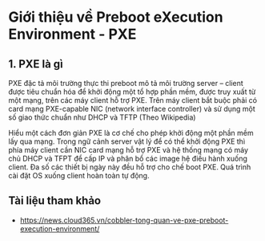 # Giới thiệu về Preboot eXecution Environment - PXE
## 1. PXE là gì

PXE đặc tả môi trường thực thi preboot mô tả môi trường server – client được tiêu chuẩn hóa để khởi động một tổ hợp phần mềm, được truy xuất từ ​​một mạng, trên các máy client hỗ trợ PXE. Trên máy client bắt buộc phải có card mạng PXE-capable NIC (network interface controller) và sử dụng một số giao thức chuẩn như DHCP và TFTP (Theo Wikipedia)

Hiểu một cách đơn giản PXE là cơ chế cho phép khởi động một phần mềm lấy qua mạng. Trong ngữ cảnh server vật lý để có thể khởi động PXE thì phía máy client cần NIC card mạng hỗ trợ PXE và hệ thống mạng có máy chủ DHCP và TFPT để cấp IP và phân bổ các image hệ điều hành xuống client. Đa số các thiết bị ngày này đều hỗ trợ cho chế boot PXE. Quá trình cài đặt OS xuống client hoàn toàn tự động.

## Tài liệu tham khảo
- https://news.cloud365.vn/cobbler-tong-quan-ve-pxe-preboot-execution-environment/
